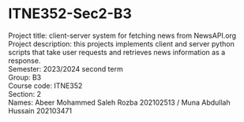 # ITNE352-Sec2-B3

Project title: client-server system for fetching news from NewsAPI.org<br>
Project description: this projects implements client and server python scripts that take user requests and retrieves news information as a response.<br>
Semester: 2023/2024 second term<br>
Group: B3<br>
Course code: ITNE352<br>
Section: 2<br>
Names: Abeer Mohammed Saleh Rozba 202102513 / Muna Abdullah Hussain 202103471<br>
